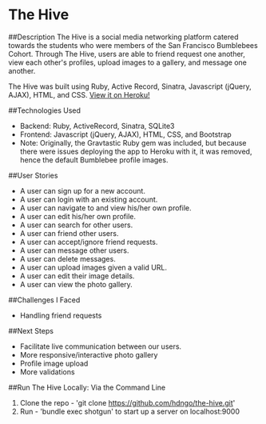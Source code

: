 # The Hive

##Description
The Hive is a social media networking platform catered towards the students who were members of the San Francisco Bumblebees Cohort. Through The Hive, users are able to friend request one another, view each other's profiles, upload images to a gallery, and message one another.

The Hive was built using Ruby, Active Record, Sinatra, Javascript (jQuery, AJAX), HTML, and CSS.
[View it on Heroku!](https://the-hive-sf.herokuapp.com)

##Technologies Used
  * Backend: Ruby, ActiveRecord, Sinatra, SQLite3
  * Frontend: Javascript (jQuery, AJAX), HTML, CSS, and Bootstrap
  * Note: Originally, the Gravtastic Ruby gem was included, but because there were issues deploying the app to Heroku with it, it was removed, hence the default Bumblebee profile images.


##User Stories
  * A user can sign up for a new account.
  * A user can login with an existing account.
  * A user can navigate to and view his/her own profile.
  * A user can edit his/her own profile.
  * A user can search for other users.
  * A user can friend other users.
  * A user can accept/ignore friend requests.
  * A user can message other users.
  * A user can delete messages.
  * A user can upload images given a valid URL.
  * A user can edit their image details.
  * A user can view the photo gallery.

##Challenges I Faced
  * Handling friend requests

##Next Steps
  * Facilitate live communication between our users.
  * More responsive/interactive photo gallery
  * Profile image upload
  * More validations

##Run The Hive Locally:
Via the Command Line
  1. Clone the repo - 'git clone https://github.com/hdngo/the-hive.git'
  2. Run - 'bundle exec shotgun' to start up a server on localhost:9000
